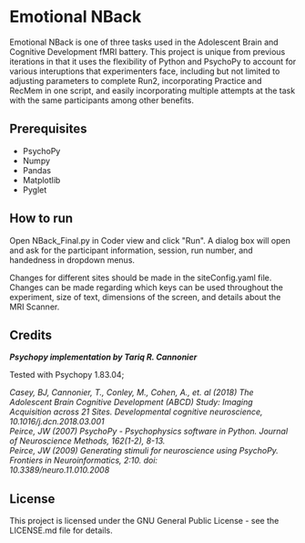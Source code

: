 # Emotional NBack
Emotional NBack is one of three tasks used in the Adolescent Brain and Cognitive Development fMRI battery.  This project is unique from previous iterations in that it uses the flexibility of Python and PsychoPy to account for various interuptions that experimenters face, including but not limited to adjusting parameters to complete Run2, incorporating Practice and RecMem in one script, and easily incorporating multiple attempts at the task with the same participants among other benefits.

## Prerequisites
* PsychoPy
* Numpy
* Pandas
* Matplotlib
* Pyglet

## How to run
Open NBack_Final.py in Coder view and  click "Run".  A dialog box will open and ask for the participant information, session, run number, and handedness in dropdown menus.

Changes for different sites should be made in the siteConfig.yaml file.  Changes can be made regarding which keys can be used throughout the experiment, size of text, dimensions of the screen, and details about the MRI Scanner.

## Credits
_**Psychopy implementation by Tariq R. Cannonier**_

Tested with Psychopy 1.83.04; 

  _Casey, BJ, Cannonier, T., Conley, M., Cohen, A., et. al (2018) The Adolescent Brain Cognitive Development (ABCD)
      Study: Imaging Acquisition across 21 Sites. Developmental cognitive neuroscience, 10.1016/j.dcn.2018.03.001_  
  _Peirce, JW (2007) PsychoPy - Psychophysics software in Python. Journal of Neuroscience Methods, 162(1-2), 8-13._  
  _Peirce, JW (2009) Generating stimuli for neuroscience using PsychoPy. Frontiers in Neuroinformatics, 2:10. doi:  
      10.3389/neuro.11.010.2008_  

      
## License
This project is licensed under the GNU General Public License - see the LICENSE.md file for details.

